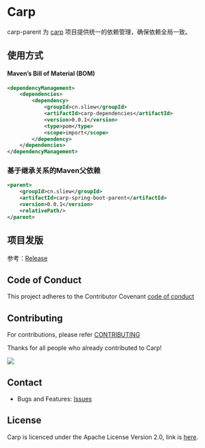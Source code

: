 # Carp

carp-parent 为 [carp](https://github.com/flowerfine/carp) 项目提供统一的依赖管理，确保依赖全局一致。

## 使用方式

#### Maven’s Bill of Material (BOM)

```xml
<dependencyManagement>
    <dependencies>
        <dependency>
            <groupId>cn.sliew</groupId>
            <artifactId>carp-dependencies</artifactId>
            <version>0.0.1</version>
            <type>pom</type>
            <scope>import</scope>
        </dependency>
    </dependencies>
</dependencyManagement>
```

### 基于继承关系的Maven父依赖

```xml
<parent>
    <groupId>cn.sliew</groupId>
    <artifactId>carp-spring-boot-parent</artifactId>
    <version>0.0.1</version>
    <relativePath/>
</parent>
```

## 项目发版

参考：[Release](./docs/Release.md)

## Code of Conduct

This project adheres to the Contributor Covenant [code of conduct](https://www.contributor-covenant.org/version/2/1/code_of_conduct/)

## Contributing

For contributions, please refer [CONTRIBUTING](https://github.com/flowerfine/carp)

Thanks for all people who already contributed to Carp!

<a href="https://github.com/flowerfine/carp/graphs/contributors">
    <img src="https://contrib.rocks/image?repo=flowerfine/carp" /></a>

## Contact

* Bugs and Features: [Issues](https://github.com/flowerfine/carp/issues)

## License

Carp is licenced under the Apache License Version 2.0, link is [here](https://www.apache.org/licenses/LICENSE-2.0.txt).